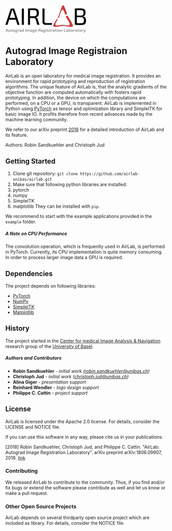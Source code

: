 <img width="50%" align="middle" src="docs/airlab_logo.png" alt="Airlab logo" />

# Autograd Image Registraion Laboratory
AirLab is an open laboratory for medical image registration. It provides an environment
for rapid prototyping and reproduction of registration algorithms. The unique feature of AirLab is, that the analytic gradients of the objective function are computed automatically with fosters rapid prototyping. In addition, the device on which the computations are performed, on a CPU or a GPU,
is transparent.
AirLab is implemented in Python using [PyTorch](https://pytorch.org/) as tensor and optimization library and SimpleITK for basic image IO. It profits therefore from recent advances made by the machine learning community.

We refer to our arXiv preprint [2018](https://arxiv.org/abs/1806.09907) for a detailed introduction of AirLab and its feature.

Authors: Robin Sandkuehler and Christoph Jud


## Getting Started
1. Clone git repository: `git clone https://github.com/airlab-unibas/airlab.git`
2. Make sure that following python libraries are installed:
  1. pytorch
  2. numpy
  3. SimpleITK
  4. matplotlib
They can be installed with `pip`.

We recommend to start with the example applications provided in the `example` folder.


##### A Note on CPU Performance
The convolution operation, which is frequently used in AirLab, is performed in PyTorch. Currently, its CPU implementation is quite memory consuming. In order to process larger image data a GPU is required.


## Dependencies
The project depends on following libraries: 
* [PyTorch](https://pytorch.org/)
* [NumPy](www.numpy.org/)
* [SimpleITK](www.simpleitk.org/)
* [Matplotlib](https://matplotlib.org/)


## History
The project started in the [Center for medical Image Analysis & Navigation](http://dbe.unibas.ch/public/dbe/research/ImagingandComputationalMedicine/cian.html) research group of the [University of Basel](http://www.unibas.ch). 


##### Authors and Contributors
* **Robin Sandkuehler** - *initial work* _(robin.sandkuehler@unibas.ch)_
* **Christoph Jud** - *initial work* _(christoph.jud@unibas.ch)_
* **Alina Giger** - *presentation support*
* **Reinhard Wendler** - *logo design support*
* **Philippe C. Cattin** - *project support*


## License
AirLab is licensed under the Apache 2.0 license. For details, consider the LICENSE and NOTICE file.

If you can use this software in any way, please cite us in your publications:

[2018] Robin Sandkuehler,  Christoph Jud, and Philippe C. Cattin. "AirLab: Autograd Image Registration Laboratory". arXiv preprint arXiv:1806.09907, 2018. [link](https://arxiv.org/abs/1806.09907)


### Contributing
We released AirLab to contribute to the community. Thus, if you find and/or fix bugs or extend the software please contribute as well and let us know or make a pull request. 


### Other Open Source Projects
AirLab depends on several thirdparty open source project which are included as library. For details, consider the NOTICE file.

